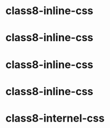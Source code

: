 # class8-inline-css
# class8-inline-css
# class8-inline-css
# class8-inline-css
# class8-internel-css
